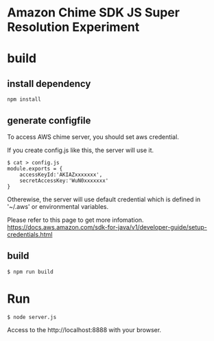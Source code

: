 Amazon Chime SDK JS Super Resolution Experiment
===

# build
## install dependency
```
npm install
```

## generate configfile
To access AWS chime server, you should set aws credential. 

If you create config.js like this, the server will use it.
```
$ cat > config.js
module.exports = {
    accessKeyId:'AKIAZxxxxxxx',
    secretAccessKey:'WuN0xxxxxxx'
}
```

Otherewise, the server will use default credential which is defined in '~/.aws' or environmental variables.

Please refer to this page to get more infomation.
https://docs.aws.amazon.com/sdk-for-java/v1/developer-guide/setup-credentials.html

## build
```
$ npm run build
```

# Run

```
$ node server.js
```

Access to the http://localhost:8888 with your browser. 



